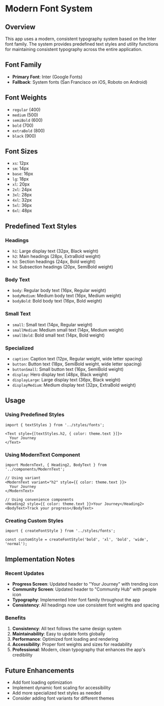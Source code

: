 # Modern Font System

## Overview
This app uses a modern, consistent typography system based on the Inter font family. The system provides predefined text styles and utility functions for maintaining consistent typography across the entire application.

## Font Family
- **Primary Font**: Inter (Google Fonts)
- **Fallback**: System fonts (San Francisco on iOS, Roboto on Android)

## Font Weights
- `regular` (400)
- `medium` (500) 
- `semiBold` (600)
- `bold` (700)
- `extraBold` (800)
- `black` (900)

## Font Sizes
- `xs`: 12px
- `sm`: 14px
- `base`: 16px
- `lg`: 18px
- `xl`: 20px
- `2xl`: 24px
- `3xl`: 28px
- `4xl`: 32px
- `5xl`: 36px
- `6xl`: 48px

## Predefined Text Styles

### Headings
- `h1`: Large display text (32px, Black weight)
- `h2`: Main headings (28px, ExtraBold weight)
- `h3`: Section headings (24px, Bold weight)
- `h4`: Subsection headings (20px, SemiBold weight)

### Body Text
- `body`: Regular body text (16px, Regular weight)
- `bodyMedium`: Medium body text (16px, Medium weight)
- `bodyBold`: Bold body text (16px, Bold weight)

### Small Text
- `small`: Small text (14px, Regular weight)
- `smallMedium`: Medium small text (14px, Medium weight)
- `smallBold`: Bold small text (14px, Bold weight)

### Specialized
- `caption`: Caption text (12px, Regular weight, wide letter spacing)
- `button`: Button text (18px, SemiBold weight, wide letter spacing)
- `buttonSmall`: Small button text (16px, SemiBold weight)
- `display`: Hero display text (48px, Black weight)
- `displayLarge`: Large display text (36px, Black weight)
- `displayMedium`: Medium display text (32px, ExtraBold weight)

## Usage

### Using Predefined Styles
```tsx
import { textStyles } from '../styles/fonts';

<Text style={[textStyles.h2, { color: theme.text }]}>
  Your Journey
</Text>
```

### Using ModernText Component
```tsx
import ModernText, { Heading2, BodyText } from '../components/ModernText';

// Using variant
<ModernText variant="h2" style={{ color: theme.text }}>
  Your Journey
</ModernText>

// Using convenience components
<Heading2 style={{ color: theme.text }}>Your Journey</Heading2>
<BodyText>Track your progress</BodyText>
```

### Creating Custom Styles
```tsx
import { createFontStyle } from '../styles/fonts';

const customStyle = createFontStyle('bold', 'xl', 'bold', 'wide', 'normal');
```

## Implementation Notes

### Recent Updates
- **Progress Screen**: Updated header to "Your Journey" with trending icon
- **Community Screen**: Updated header to "Community Hub" with people icon
- **Typography**: Implemented Inter font family throughout the app
- **Consistency**: All headings now use consistent font weights and spacing

### Benefits
1. **Consistency**: All text follows the same design system
2. **Maintainability**: Easy to update fonts globally
3. **Performance**: Optimized font loading and rendering
4. **Accessibility**: Proper font weights and sizes for readability
5. **Professional**: Modern, clean typography that enhances the app's credibility

## Future Enhancements
- Add font loading optimization
- Implement dynamic font scaling for accessibility
- Add more specialized text styles as needed
- Consider adding font variants for different themes 